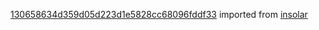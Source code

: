 [130658634d359d05d223d1e5828cc68096fddf33](https://github.com/insolar/insolar/commit/130658634d359d05d223d1e5828cc68096fddf33) imported from [insolar](https://github.com/insolar/insolar)
